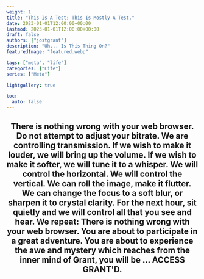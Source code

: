```yaml
---
weight: 1
title: "This Is A Test; This Is Mostly A Test."
date: 2023-01-01T12:00:00+00:00
lastmod: 2023-01-01T12:00:00+00:00
draft: false
authors: ["jostgrant"]
description: "Uh... Is This Thing On?"
featuredImage: "featured.webp"

tags: ["meta", "life"]
categories: ["Life"]
series: ["Meta"]

lightgallery: true

toc:
  auto: false
---
```


<h2> <center> There is nothing wrong with your web browser. Do not attempt to adjust your bitrate. We are controlling transmission. If we wish to make it louder, we will bring up the volume. If we wish to make it softer, we will tune it to a whisper. We will control the horizontal. We will control the vertical. We can roll the image, make it flutter. We can change the focus to a soft blur, or sharpen it to crystal clarity. For the next hour, sit quietly and we will control all that you see and hear. We repeat: There is nothing wrong with your web browser. You are about to participate in a great adventure. You are about to experience the awe and mystery which reaches from the inner mind of Grant, you will be ... ACCESS GRANT'D. </center> </h2>


